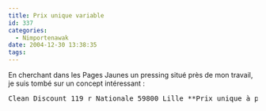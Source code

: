 ```yaml
---
title: Prix unique variable
id: 337
categories:
  - Nimportenawak
date: 2004-12-30 13:38:35
tags:
---
```


En cherchant dans les Pages Jaunes un pressing situé près de mon travail, je suis tombé sur un concept intéressant&nbsp;:
 <pre>Clean Discount 119 r Nationale 59800 Lille **Prix unique à partir de 2,66 Euros** Ouvert de 7h30 à 19h30, le samedi de 8h à 19h</pre>